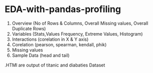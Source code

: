# EDA-with-pandas-profiling

1) Overview (No of Rows & Columns, Overall Missing values, Overall Duplicate Rows)
2) Variables (Stats,Values Frequency, Extreme Values, Histogram)
3) Interactions (corelation in X & Y axis)
4) Corelation (pearson, spearman, kendall, phik)
5) Missing values
6) Sample Data (head and tail)

.HTMl are output of titanic and diabaties Dataset 
